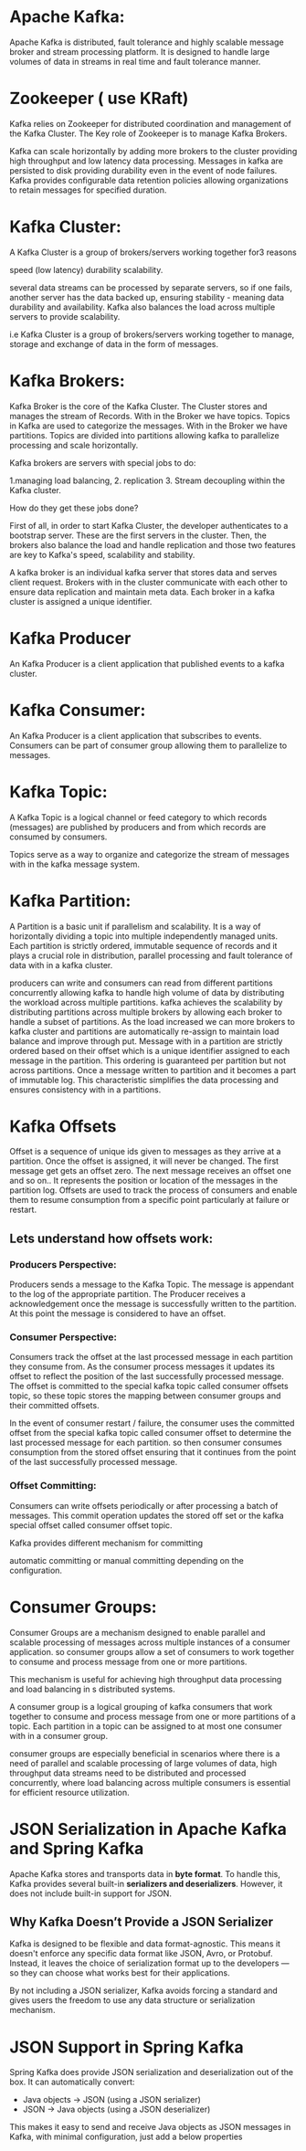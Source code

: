 # Apache Kafka:

Apache Kafka is distributed, fault tolerance and highly scalable message broker and stream processing platform. It is designed to handle large volumes of data in streams in real time and fault tolerance manner.

# Zookeeper ( use KRaft)

Kafka relies on Zookeeper for distributed coordination and management of the Kafka Cluster. The Key role of Zookeeper is to manage Kafka Brokers.


Kafka can scale horizontally by adding more brokers to the cluster providing high throughput and low latency data processing.
Messages in kafka are persisted to disk providing durability even in the event of node failures.
Kafka provides configurable data retention policies allowing organizations to retain messages for specified duration.

# Kafka Cluster:

A Kafka Cluster is a group of brokers/servers working together for3 reasons

speed (low latency)
durability
scalability.

several data streams can be processed by separate servers, so if one fails, another server has the data backed up, ensuring stability - meaning data durability and availability.
Kafka also balances the load across multiple servers to provide scalability.

i.e Kafka Cluster is a group of brokers/servers working together to manage, storage and exchange of data in the form of messages.

# Kafka Brokers:

Kafka Broker is the core of the Kafka Cluster. The Cluster stores and manages the stream of Records.
With in the Broker we have topics. Topics in Kafka are used to categorize the messages.
With in the Broker we have partitions. Topics are divided into partitions allowing kafka to parallelize processing and scale horizontally.

Kafka brokers are servers with special jobs to do:

1.managing load balancing,
2. replication
3. Stream decoupling within the Kafka cluster.

How do they get these jobs done?

First of all, in order to start Kafka Cluster, the developer authenticates to a bootstrap server. These are the first servers in the cluster. Then, the brokers also balance the load and handle replication and those two features are key to Kafka's speed, scalability and stability.

A kafka broker is an individual kafka server that stores data and serves client request. Brokers with in the cluster communicate with each other to ensure data replication and maintain meta data. Each broker in a kafka cluster is assigned a unique identifier.

# Kafka Producer

An Kafka Producer is a client application that published events to a kafka cluster.

# Kafka Consumer:

An Kafka Producer is a client application that subscribes to events. Consumers can be part of consumer group allowing them to parallelize to messages.

# Kafka Topic:

A Kafka Topic is a logical channel or feed category to which records (messages) are published by producers and from which records are consumed by consumers.

Topics serve as a way to organize and categorize the stream of messages with in the kafka message system.

# Kafka Partition:

A Partition is a basic unit if parallelism and scalability. It is a way of horizontally dividing a topic into multiple independently managed units. Each partition is strictly ordered, immutable sequence of records and it plays a crucial role in distribution, parallel processing and fault tolerance of data with in a kafka cluster.

producers can write and consumers can read from different partitions concurrently allowing kafka to handle high volume of data by distributing the workload across multiple partitions. kafka achieves the scalability by distributing partitions across multiple brokers by allowing each broker to handle a subset of partitions. As the load increased we can more brokers to kafka cluster and partitions are automatically re-assign to maintain load balance and improve through put. Message with in a partition are strictly ordered based on their offset which is a unique identifier assigned to each message in the partition. This ordering is guaranteed per partition but not across partitions. Once a message written to partition and it becomes a part of immutable log. This characteristic simplifies the data processing and ensures consistency with in a partitions.

# Kafka Offsets
  
Offset is a sequence of unique ids given to messages as they arrive at a partition. Once the offset is assigned, it will never be changed. The first message get gets an offset zero. The next message receives an offset one and so on.. It represents the position or location of the messages in the partition log. Offsets are used to track the process of consumers and enable them to resume consumption from a specific point particularly at failure or restart.

## Lets understand how offsets work:

### Producers Perspective:

Producers sends a message to the Kafka Topic. The message is appendant to the log of the appropriate partition.
The Producer receives a acknowledgement once the message is successfully written to the partition.
At this point the message is considered to have an offset.


### Consumer Perspective:

Consumers track the offset at the last processed message in each partition they consume from. As the consumer process messages it updates its offset to reflect the position of the last successfully processed message. The offset is committed to the special kafka topic called consumer offsets topic, so these topic stores the mapping between consumer groups and their committed offsets.

In the event of consumer restart / failure, the consumer uses the committed offset from the special kafka topic called consumer offset to determine the last processed message for each partition. so then consumer consumes consumption from the stored offset ensuring that it continues from the point of the last successfully processed message.


### Offset Committing:

Consumers can write offsets periodically or after processing a batch of messages. This commit operation updates the stored off set or the kafka special offset called consumer offset topic.

Kafka provides different mechanism for committing

automatic committing or manual committing depending on the configuration.


# Consumer Groups:

Consumer Groups are a mechanism designed to enable parallel and scalable processing of messages across multiple instances of a consumer application. so consumer groups allow a set of consumers to work together to consume and process message from one or more partitions.

This mechanism is useful for achieving high throughput data processing and load balancing in s distributed systems.

A consumer group is a logical grouping of kafka consumers  that work together to consume and process message from one or more partitions of a topic. Each partition in a topic can be assigned to at most one consumer with in a consumer group.

consumer groups are especially beneficial in scenarios where there is a need of parallel and scalable processing of large volumes of data,
high throughput data streams need to be distributed and processed concurrently, where load balancing across multiple consumers is essential for efficient resource utilization.

# JSON Serialization in Apache Kafka and Spring Kafka

Apache Kafka stores and transports data in **byte format**. To handle this, Kafka provides several built-in **serializers and deserializers**. However, it does not include built-in support for JSON.

## Why Kafka Doesn’t Provide a JSON Serializer
Kafka is designed to be flexible and data format-agnostic. This means it doesn't enforce any specific data format like JSON, Avro, or Protobuf. Instead, it leaves the choice of serialization format up to the developers — so they can choose what works best for their applications.

By not including a JSON serializer, Kafka avoids forcing a standard and gives users the freedom to use any data structure or serialization mechanism.

# JSON Support in Spring Kafka

Spring Kafka does provide JSON serialization and deserialization out of the box. It can automatically convert:
- Java objects → JSON (using a JSON serializer)
- JSON → Java objects (using a JSON deserializer)

This makes it easy to send and receive Java objects as JSON messages in Kafka, with minimal configuration, just add a below properties

